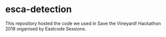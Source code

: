 # esca-detection
This repository hosted the code we used in Save the Vineyard! Hackathon 2018 organised by Eastcode Sessions. 
